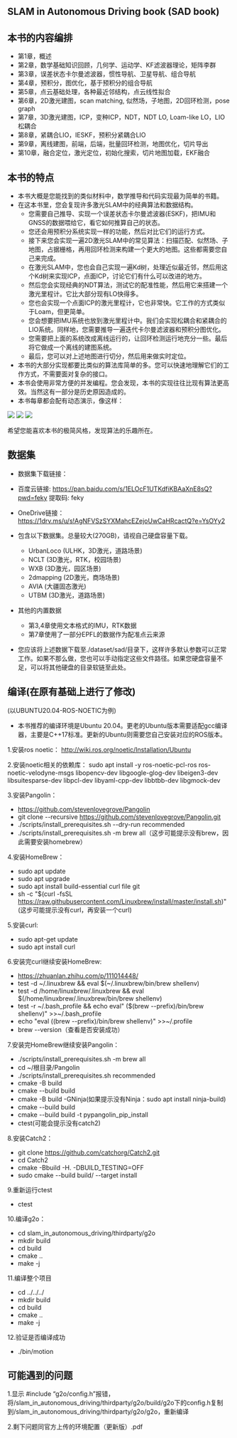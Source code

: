 ## SLAM in Autonomous Driving book (SAD book)

## 本书的内容编排

- 第1章，概述
- 第2章，数学基础知识回顾，几何学、运动学、KF滤波器理论，矩阵李群
- 第3章，误差状态卡尔曼滤波器，惯性导航、卫星导航、组合导航
- 第4章，预积分，图优化，基于预积分的组合导航
- 第5章，点云基础处理，各种最近邻结构，点云线性拟合
- 第6章，2D激光建图，scan matching, 似然场，子地图，2D回环检测，pose graph
- 第7章，3D激光建图，ICP，变种ICP，NDT，NDT LO, Loam-like LO，LIO松耦合
- 第8章，紧耦合LIO，IESKF，预积分紧耦合LIO
- 第9章，离线建图，前端，后端，批量回环检测，地图优化，切片导出
- 第10章，融合定位，激光定位，初始化搜索，切片地图加载，EKF融合

## 本书的特点

- 本书大概是您能找到的类似材料中，数学推导和代码实现最为简单的书籍。
- 在这本书里，您会复现许多激光SLAM中的经典算法和数据结构。
  - 您需要自己推导、实现一个误差状态卡尔曼滤波器(ESKF)，把IMU和GNSS的数据喂给它，看它如何推算自己的状态。
  - 您还会用预积分系统实现一样的功能，然后对比它们的运行方式。
  - 接下来您会实现一遍2D激光SLAM中的常见算法：扫描匹配、似然场、子地图，占据栅格，再用回环检测来构建一个更大的地图。这些都需要您自己来完成。
  - 在激光SLAM中，您也会自己实现一遍Kd树，处理近似最近邻，然后用这个Kd树来实现ICP，点面ICP，讨论它们有什么可以改进的地方。
  - 然后您会实现经典的NDT算法，测试它的配准性能，然后用它来搭建一个激光里程计。它比大部分现有LO快得多。
  - 您也会实现一个点面ICP的激光里程计，它也非常快。它工作的方式类似于Loam，但更简单。
  - 您会想要把IMU系统也放到激光里程计中。我们会实现松耦合和紧耦合的LIO系统。同样地，您需要推导一遍迭代卡尔曼滤波器和预积分图优化。
  - 您需要把上面的系统改成离线运行的，让回环检测运行地充分一些。最后将它做成一个离线的建图系统。
  - 最后，您可以对上述地图进行切分，然后用来做实时定位。
- 本书的大部分实现都要比类似的算法库简单的多。您可以快速地理解它们的工作方式，不需要面对复杂的接口。
- 本书会使用非常方便的并发编程。您会发现，本书的实现往往比现有算法更高效。当然这有一部分是历史原因造成的。
- 本书每章都会配有动态演示，像这样：

![](./doc/lio_demo.gif)
![](./doc/2dmapping_demo.gif)
![](./doc/lo_demo.gif)

希望您能喜欢本书的极简风格，发现算法的乐趣所在。

## 数据集

- 数据集下载链接：
- 百度云链接: https://pan.baidu.com/s/1ELOcF1UTKdfiKBAaXnE8sQ?pwd=feky 提取码: feky
- OneDrive链接：https://1drv.ms/u/s!AgNFVSzSYXMahcEZejoUwCaHRcactQ?e=YsOYy2
- 包含以下数据集。总量较大(270GB)，请视自己硬盘容量下载。

  - UrbanLoco (ULHK，3D激光，道路场景)
  - NCLT (3D激光，RTK，校园场景)
  - WXB (3D激光，园区场景)
  - 2dmapping (2D激光，商场场景)
  - AVIA (大疆固态激光)
  - UTBM (3D激光，道路场景)
- 其他的内置数据

  - 第3,4章使用文本格式的IMU，RTK数据
  - 第7章使用了一部分EPFL的数据作为配准点云来源
- 您应该将上述数据下载至./dataset/sad/目录下，这样许多默认参数可以正常工作。如果不那么做，您也可以手动指定这些文件路径。如果您硬盘容量不足，可以将其他硬盘的目录软链至此处。

## 编译(在原有基础上进行了修改)

(以UBUNTU20.04-ROS-NOETIC为例)

- 本书推荐的编译环境是Ubuntu 20.04。更老的Ubuntu版本需要适配gcc编译器，主要是C++17标准。更新的Ubuntu则需要您自己安装对应的ROS版本。

1.安装ros noetic：
  http://wiki.ros.org/noetic/Installation/Ubuntu

2.安装noetic相关的依赖库：
  sudo apt install -y ros-noetic-pcl-ros ros-noetic-velodyne-msgs libopencv-dev libgoogle-glog-dev libeigen3-dev libsuitesparse-dev libpcl-dev libyaml-cpp-dev libbtbb-dev libgmock-dev

3.安装Pangolin：

- https://github.com/stevenlovegrove/Pangolin
- git clone --recursive https://github.com/stevenlovegrove/Pangolin.git
- ./scripts/install_prerequisites.sh --dry-run recommended
- ./scripts/install_prerequisites.sh -m brew all（这步可能提示没有brew，因此需要安装homebrew）

4.安装HomeBrew：

- sudo apt update
- sudo apt upgrade
- sudo apt install build-essential curl file git
- sh -c "$(curl -fsSL https://raw.githubusercontent.com/Linuxbrew/install/master/install.sh)"(这步可能提示没有curl，再安装一个curl)

5.安装curl:

- sudo apt-get update
- sudo apt install curl

6.安装完curl继续安装HomeBrew:

- https://zhuanlan.zhihu.com/p/111014448/
- test -d ~/.linuxbrew && eval $(~/.linuxbrew/bin/brew shellenv)
- test -d /home/linuxbrew/.linuxbrew && eval $(/home/linuxbrew/.linuxbrew/bin/brew shellenv)
- test -r ~/.bash_profile && echo eval" ($(brew --prefix)/bin/brew shellenv)" >>~/.bash_profile
- echo "eval $($(brew --prefix)/bin/brew shellenv)" >>~/.profile
- brew --version（查看是否安装成功）

7.安装完HomeBrew继续安装Pangolin：

- ./scripts/install_prerequisites.sh -m brew all
- cd ~/根目录/Pangolin
- ./scripts/install_prerequisites.sh recommended
- cmake -B build
- cmake --build build
- cmake -B build -GNinja(如果提示没有Ninja：sudo apt install ninja-build)
- cmake --build build
- cmake --build build -t pypangolin_pip_install
- ctest(可能会提示没有catch2)

8.安装Catch2：

- git clone https://github.com/catchorg/Catch2.git
- cd Catch2
- cmake -Bbuild -H. -DBUILD_TESTING=OFF
- sudo cmake --build build/ --target install

9.重新运行ctest

- ctest

10.编译g2o：

- cd slam_in_autonomous_driving/thirdparty/g2o
- mkdir build
- cd build
- cmake ..
- make -j

11.编译整个项目

- cd ../../../
- mkdir build
- cd build
- cmake ..
- make -j

12.验证是否编译成功

- ./bin/motion

## 可能遇到的问题

1.显示 #include “g2o/config.h”报错，将/slam_in_autonomous_driving/thirdparty/g2o/build/g2o下的config.h复制到/slam_in_autonomous_driving/thirdparty/g2o/g2o，重新编译

2.剩下问题同官方上传的环境配置（更新版）.pdf
